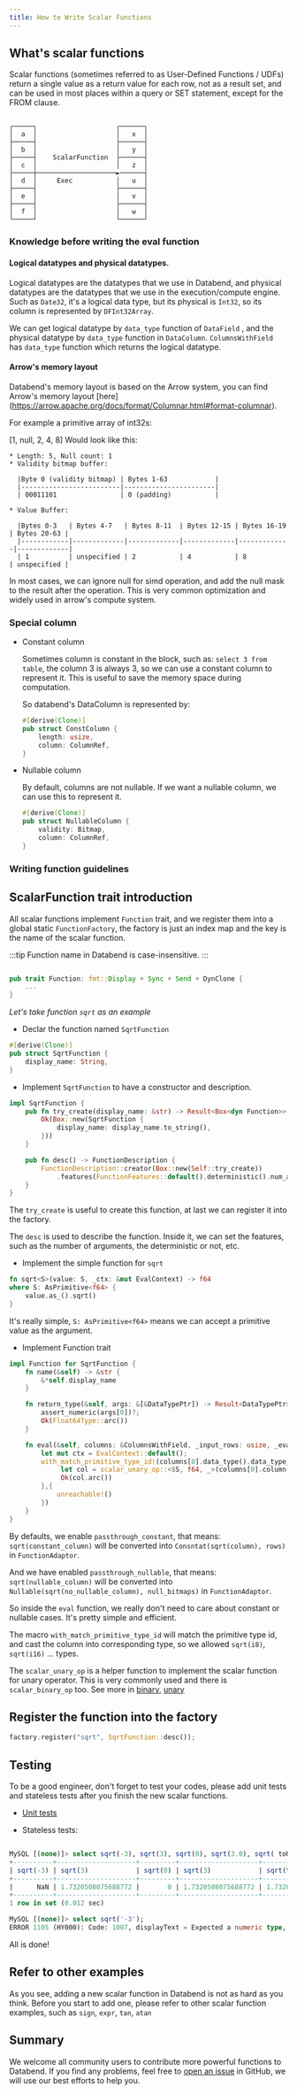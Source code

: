 ```yaml
---
title: How to Write Scalar Functions
---
```


## What's scalar functions

Scalar functions (sometimes referred to as User-Defined Functions / UDFs) return a single value as a return value for each row, not as a result set, and can be used in most places within a query or SET statement, except for the FROM clause.

```text title="One to One Mapping execution"

┌─────┐                    ┌──────┐
│  a  │                    │   x  │
├─────┤                    ├──────┤
│  b  │                    │   y  │
├─────┤    ScalarFunction  ├──────┤
│  c  │                    │   z  │
├─────┼────────────────────►──────┤
│  d  │     Exec           │   u  │
├─────┤                    ├──────┤
│  e  │                    │   v  │
├─────┤                    ├──────┤
│  f  │                    │   w  │
└─────┘                    └──────┘
```


### Knowledge before writing the eval function

####  Logical datatypes and physical datatypes.

Logical datatypes are the datatypes that we use in Databend, and physical datatypes are the datatypes that we use in the execution/compute engine.
Such as `Date32`, it's a logical data type, but its physical is `Int32`, so its column is represented by `DFInt32Array`.

We can get logical datatype by `data_type` function of `DataField` , and the physical datatype by `data_type` function in `DataColumn`.
`ColumnsWithField` has `data_type` function which returns the logical datatype.

####  Arrow's memory layout

Databend's memory layout is based on the Arrow system, you can find Arrow's memory layout [here] (https://arrow.apache.org/docs/format/Columnar.html#format-columnar).

For example a primitive array of int32s:

[1, null, 2, 4, 8]
Would look like this:


```text
* Length: 5, Null count: 1
* Validity bitmap buffer:

  |Byte 0 (validity bitmap) | Bytes 1-63            |
  |-------------------------|-----------------------|
  | 00011101                | 0 (padding)           |

* Value Buffer:

  |Bytes 0-3   | Bytes 4-7   | Bytes 8-11  | Bytes 12-15 | Bytes 16-19 | Bytes 20-63 |
  |------------|-------------|-------------|-------------|-------------|-------------|
  | 1          | unspecified | 2           | 4           | 8           | unspecified |

```

In most cases, we can ignore null for simd operation, and add the null mask to the result after the operation.
This is very common optimization and widely used in arrow's compute system.

### Special column

-  Constant column

    Sometimes column is constant in the block, such as: `select 3 from table`, the column 3 is always 3, so we can use a constant column to represent it. This is useful to save the memory space during computation.

    So databend's DataColumn is represented by:

    ```rust
    #[derive(Clone)]
    pub struct ConstColumn {
        length: usize,
        column: ColumnRef,
    }
    ```
- Nullable column

    By default, columns are not nullable. If we want a nullable column, we can use this to represent it.

    ```rust
    #[derive(Clone)]
    pub struct NullableColumn {
        validity: Bitmap,
        column: ColumnRef,
    }
    ```

### Writing function guidelines

## ScalarFunction trait introduction

All scalar functions implement `Function` trait, and we register them into a global static `FunctionFactory`, the factory is just an index map and the key is the name of the scalar function.

:::tip
    Function name in Databend is case-insensitive.
:::

``` rust

pub trait Function: fmt::Display + Sync + Send + DynClone {
    ...
}
```

 *Let's take function `sqrt` as an example*

- Declar the function named `SqrtFunction`
``` rust
#[derive(Clone)]
pub struct SqrtFunction {
    display_name: String,
}
```

- Implement `SqrtFunction` to have a constructor and description.

```rust
impl SqrtFunction {
    pub fn try_create(display_name: &str) -> Result<Box<dyn Function>> {
        Ok(Box::new(SqrtFunction {
            display_name: display_name.to_string(),
        }))
    }

    pub fn desc() -> FunctionDescription {
        FunctionDescription::creator(Box::new(Self::try_create))
            .features(FunctionFeatures::default().deterministic().num_arguments(1))
    }
}
```

The `try_create` is useful to create this function, at last we can register it into the factory.

The `desc` is used to describe the function. Inside it, we can set the features, such as the number of arguments, the deterministic or not, etc.

- Implement the simple function for `sqrt`

```rust
fn sqrt<S>(value: S, _ctx: &mut EvalContext) -> f64
where S: AsPrimitive<f64> {
    value.as_().sqrt()
}
```

It's really simple, `S: AsPrimitive<f64>` means we can accept a primitive value as the argument.

- Implement Function trait

```rust
impl Function for SqrtFunction {
    fn name(&self) -> &str {
        &*self.display_name
    }

    fn return_type(&self, args: &[&DataTypePtr]) -> Result<DataTypePtr> {
        assert_numeric(args[0])?;
        Ok(Float64Type::arc())
    }

    fn eval(&self, columns: &ColumnsWithField, _input_rows: usize, _eval_options: FunctionContext) -> Result<ColumnRef>{
        let mut ctx = EvalContext::default();
        with_match_primitive_type_id!(columns[0].data_type().data_type_id(), |$S| {
             let col = scalar_unary_op::<$S, f64, _>(columns[0].column(), sqrt::<$S>, &mut ctx)?;
             Ok(col.arc())
        },{
            unreachable!()
        })
    }
}
```

By defaults, we enable `passthrough_constant`, that means: `sqrt(constant_column)`  will be converted into `Consntat(sqrt(column), rows)` in `FunctionAdaptor`.

And we have enabled `passthrough_nullable`, that means: `sqrt(nullable_column)`  will be converted into `Nullable(sqrt(no_nullable_column), null_bitmaps)` in `FunctionAdaptor`.

So inside the `eval` function, we really don't need to care about constant or nullable cases. It's pretty simple and efficient.


The macro `with_match_primitive_type_id` will match the primitive type id, and cast the column into corresponding type, so we allowed `sqrt(i8)`, `sqrt(i16)` ... types.

The `scalar_unary_op` is a helper function to implement the scalar function for unary operator.
This is very commonly used and there is `scalar_binary_op` too. See more in [binary](https://github.com/datafuselabs/databend/blob/e7edeea2e3ae5fb1f8408903df10b1b641b57652/common/functions/src/scalars/expressions/binary.rs), [unary](https://github.com/datafuselabs/databend/blob/e7edeea2e3ae5fb1f8408903df10b1b641b57652/common/functions/src/scalars/expressions/unary.rs)


## Register the function into the factory

```rust
factory.register("sqrt", SqrtFunction::desc());
```


## Testing
To be a good engineer, don't forget to test your codes, please add unit tests and stateless tests after you finish the new scalar functions.

- [Unit tests](https://github.com/datafuselabs/databend/blob/034e1cd95c1376341b9421c08f8eb38b40fc5dda/common/functions/tests/it/scalars/maths/sqrt.rs)

- Stateless tests:

```sql

MySQL [(none)]> select sqrt(-3), sqrt(3), sqrt(0), sqrt(3.0), sqrt( toUInt64(3) ), sqrt(null) ;
+----------+--------------------+---------+--------------------+--------------------+------------+
| sqrt(-3) | sqrt(3)            | sqrt(0) | sqrt(3)            | sqrt(toUInt64(3))  | sqrt(NULL) |
+----------+--------------------+---------+--------------------+--------------------+------------+
|      NaN | 1.7320508075688772 |       0 | 1.7320508075688772 | 1.7320508075688772 |       NULL |
+----------+--------------------+---------+--------------------+--------------------+------------+
1 row in set (0.012 sec)

MySQL [(none)]> select sqrt('-3');
ERROR 1105 (HY000): Code: 1007, displayText = Expected a numeric type, but got String (while in select before projection).
```

All is done!


## Refer to other examples
As you see, adding a new scalar function in Databend is not as hard as you think.
Before you start to add one, please refer to other scalar function examples, such as `sign`, `expr`, `tan`, `atan`

## Summary
We welcome all community users to contribute more powerful functions to Databend. If you find any problems, feel free to [open an issue](https://github.com/datafuselabs/databend/issues) in GitHub, we will use our best efforts to help you.
